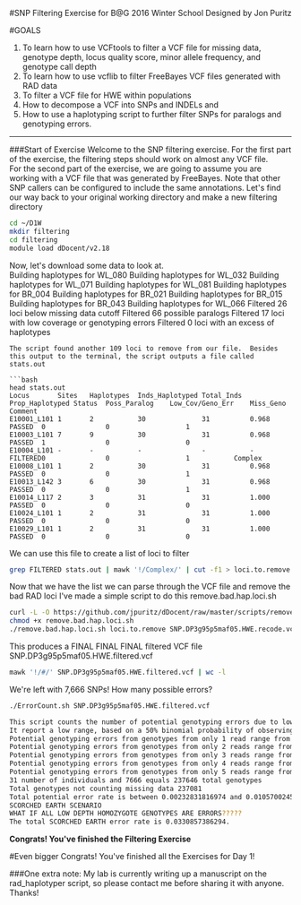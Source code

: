 #SNP Filtering Exercise for B@G 2016 Winter School
Designed by Jon Puritz

#GOALS
1. To learn how to use VCFtools to filter a VCF file for missing data, genotype depth, locus quality score, minor allele frequency, and genotype call depth
2. To learn how to use vcflib to filter FreeBayes VCF files generated with RAD data
3. To filter a VCF file for HWE within populations
4. How to decompose a VCF into SNPs and INDELs and
5. How to use a haplotyping script to further filter SNPs for paralogs and genotyping errors.
***
###Start of Exercise
Welcome to the SNP filtering exercise.  For the first part of the exercise, the filtering steps should work on almost any VCF file.  
For the second part of the exercise, we are going to assume you are working with a VCF file that was generated by
FreeBayes.  Note that other SNP callers can be configured to include the same annotations.
Let's find our way back to your original working directory and make a new filtering directory
```bash
cd ~/D1W
mkdir filtering
cd filtering
module load dDocent/v2.18
```
Now, let's download some data to look at.  
Building haplotypes for WL_080
Building haplotypes for WL_032
Building haplotypes for WL_071
Building haplotypes for WL_081
Building haplotypes for BR_004
Building haplotypes for BR_021
Building haplotypes for BR_015
Building haplotypes for BR_043
Building haplotypes for WL_066
Filtered 26 loci below missing data cutoff
Filtered 66 possible paralogs
Filtered 17 loci with low coverage or genotyping errors
Filtered 0 loci with an excess of haplotypes
```
The script found another 109 loci to remove from our file.  Besides this output to the terminal, the script outputs a file called stats.out

```bash
head stats.out
Locus		Sites	Haplotypes	Inds_Haplotyped	Total_Inds	Prop_Haplotyped	Status	Poss_Paralog	Low_Cov/Geno_Err	Miss_Geno	Comment
E10001_L101	1		2			30				31			0.968			PASSED	0				0					1	
E10003_L101	7		9			30				31			0.968			PASSED	1				0					0	
E10004_L101	-		-			-				-			-				FILTERED0				0					1			Complex
E10008_L101	1		2			30				31			0.968			PASSED	0				0					1	
E10013_L142	3		6			30				31			0.968			PASSED	0				0					1	
E10014_L117	2		3			31				31			1.000			PASSED	0				0					0	
E10024_L101	1		2			31				31			1.000			PASSED	0				0					0	
E10029_L101	1		2			31				31			1.000			PASSED	0				0					0	
```
We can use this file to create a list of loci to filter

```bash
grep FILTERED stats.out | mawk '!/Complex/' | cut -f1 > loci.to.remove
```
Now that we have the list we can parse through the VCF file and remove the bad RAD loci
I've made a simple script to do this remove.bad.hap.loci.sh

```bash
curl -L -O https://github.com/jpuritz/dDocent/raw/master/scripts/remove.bad.hap.loci.sh
chmod +x remove.bad.hap.loci.sh
./remove.bad.hap.loci.sh loci.to.remove SNP.DP3g95p5maf05.HWE.recode.vcf 
```
This produces a FINAL FINAL FINAL filtered VCF file	SNP.DP3g95p5maf05.HWE.filtered.vcf

```bash
mawk '!/#/' SNP.DP3g95p5maf05.HWE.filtered.vcf | wc -l
```
We're left with 7,666 SNPs!
How many possible errors?

```bash
./ErrorCount.sh SNP.DP3g95p5maf05.HWE.filtered.vcf
```

```bash
This script counts the number of potential genotyping errors due to low read depth
It report a low range, based on a 50% binomial probability of observing the second allele in a heterozygote and a high range based on a 25% probability.
Potential genotyping errors from genotypes from only 1 read range from 0 to 0.0
Potential genotyping errors from genotypes from only 2 reads range from 0 to 0.0
Potential genotyping errors from genotypes from only 3 reads range from 302 to 1014.72
Potential genotyping errors from genotypes from only 4 reads range from 162 to 822.232
Potential genotyping errors from genotypes from only 5 reads range from 88 to 669
31 number of individuals and 7666 equals 237646 total genotypes
Total genotypes not counting missing data 237081
Total potential error rate is between 0.00232831816974 and 0.0105700245908
SCORCHED EARTH SCENARIO
WHAT IF ALL LOW DEPTH HOMOZYGOTE GENOTYPES ARE ERRORS?????
The total SCORCHED EARTH error rate is 0.0330857386294.

```

**Congrats!  You've finished the Filtering Exercise**

#Even bigger Congrats!  You've finished all the Exercises for Day 1!

###One extra note: My lab is currently writing up a manuscript on the rad_haplotyper script, so please contact me before sharing it with anyone.  Thanks!

